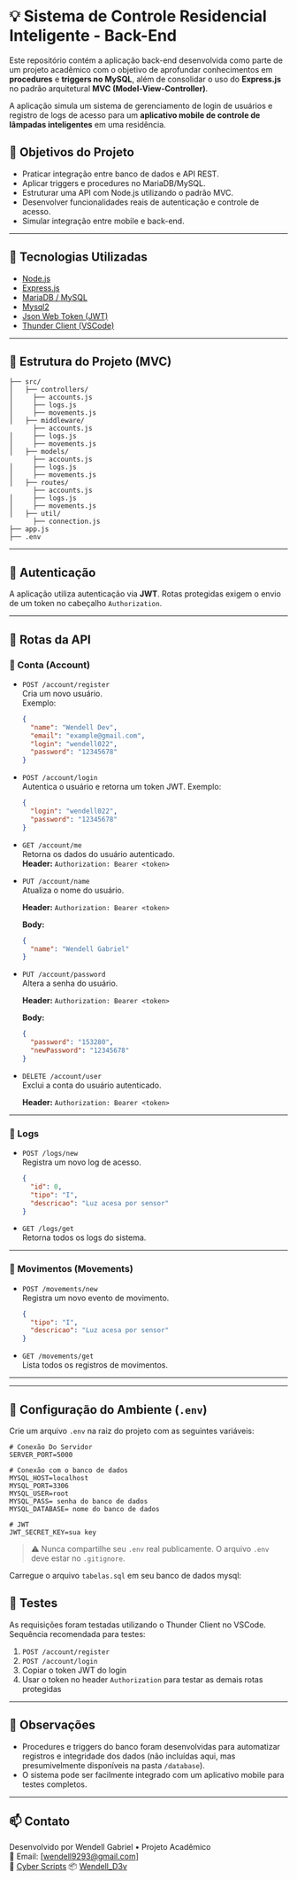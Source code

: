 
# 💡 Sistema de Controle Residencial Inteligente - Back-End

Este repositório contém a aplicação back-end desenvolvida como parte de um projeto acadêmico com o objetivo de aprofundar conhecimentos em **procedures** e **triggers no MySQL**, além de consolidar o uso do **Express.js** no padrão arquitetural **MVC (Model-View-Controller)**.

A aplicação simula um sistema de gerenciamento de login de usuários e registro de logs de acesso para um **aplicativo mobile de controle de lâmpadas inteligentes** em uma residência.

## 🎯 Objetivos do Projeto

- Praticar integração entre banco de dados e API REST.
- Aplicar triggers e procedures no MariaDB/MySQL.
- Estruturar uma API com Node.js utilizando o padrão MVC.
- Desenvolver funcionalidades reais de autenticação e controle de acesso.
- Simular integração entre mobile e back-end.

---

## 🚀 Tecnologias Utilizadas

- [Node.js](https://nodejs.org/)
- [Express.js](https://expressjs.com/)
- [MariaDB / MySQL](https://mariadb.org/)
- [Mysql2](https://www.npmjs.com/package/mysql2)
- [Json Web Token (JWT)](https://jwt.io/)
- [Thunder Client (VSCode)](https://www.thunderclient.com/)

---

## 📁 Estrutura do Projeto (MVC)

```
├── src/
│   ├── controllers/
│     ├── accounts.js
│     ├── logs.js
│     ├── movements.js
│   ├── middleware/
      ├── accounts.js
│     ├── logs.js
│     ├── movements.js
│   ├── models/
      ├── accounts.js
│     ├── logs.js
│     ├── movements.js
│   ├── routes/
      ├── accounts.js
│     ├── logs.js
│     ├── movements.js
│   ├── util/
      ├── connection.js
├── app.js
├── .env
```

---

## 🔐 Autenticação

A aplicação utiliza autenticação via **JWT**. Rotas protegidas exigem o envio de um token no cabeçalho `Authorization`.

---

## 📌 Rotas da API

### 👤 Conta (Account)

- `POST /account/register`  
  Cria um novo usuário.  
  Exemplo:
  ```json
  {
    "name": "Wendell Dev",
    "email": "example@gmail.com",
    "login": "wendell022",
    "password": "12345678"
  }
  ```

- `POST /account/login`  
  Autentica o usuário e retorna um token JWT.
  Exemplo:
  ```json
  {
    "login": "wendell022",
    "password": "12345678"
  }
  ```

- `GET /account/me`  
  Retorna os dados do usuário autenticado.  
  **Header:** `Authorization: Bearer <token>`

- `PUT /account/name`  
  Atualiza o nome do usuário.  

  **Header:** `Authorization: Bearer <token>`

  **Body:**
  ```json
  {
    "name": "Wendell Gabriel"
  }
  ```

- `PUT /account/password`  
  Altera a senha do usuário.  

  **Header:** `Authorization: Bearer <token>`

  **Body:**
  ```json
  {
    "password": "153280",
    "newPassword": "12345678"
  }
  ```

- `DELETE /account/user`  
  Exclui a conta do usuário autenticado.

  **Header:** `Authorization: Bearer <token>`

---

### 📝 Logs

- `POST /logs/new`  
  Registra um novo log de acesso.
  ```json
  {
    "id": 0,
    "tipo": "I",
    "descricao": "Luz acesa por sensor"
  }
  ```

- `GET /logs/get`  
  Retorna todos os logs do sistema.

---

### 🚶 Movimentos (Movements)

- `POST /movements/new`  
  Registra um novo evento de movimento.
  ```json
  {
    "tipo": "I",
    "descricao": "Luz acesa por sensor"
  }
  ```

- `GET /movements/get`  
  Lista todos os registros de movimentos.

---


---

## 🔧 Configuração do Ambiente (`.env`)

Crie um arquivo `.env` na raiz do projeto com as seguintes variáveis:

```env
# Conexão Do Servidor
SERVER_PORT=5000

# Conexão com o banco de dados
MYSQL_HOST=localhost
MYSQL_PORT=3306
MYSQL_USER=root
MYSQL_PASS= senha do banco de dados
MYSQL_DATABASE= nome do banco de dados

# JWT
JWT_SECRET_KEY=sua key
```

> ⚠️ Nunca compartilhe seu `.env` real publicamente. O arquivo `.env` deve estar no `.gitignore`.

Carregue o arquivo `tabelas.sql` em seu banco de dados mysql:

## 🧪 Testes

As requisições foram testadas utilizando o Thunder Client no VSCode.  
Sequência recomendada para testes:

1. `POST /account/register`
2. `POST /account/login`
3. Copiar o token JWT do login
4. Usar o token no header `Authorization` para testar as demais rotas protegidas

---

## 📌 Observações

- Procedures e triggers do banco foram desenvolvidas para automatizar registros e integridade dos dados (não incluídas aqui, mas presumivelmente disponíveis na pasta `/database`).
- O sistema pode ser facilmente integrado com um aplicativo mobile para testes completos.

---

## 📫 Contato

Desenvolvido por Wendell Gabriel • Projeto Acadêmico  
📧 Email: [wendell9293@gmail.com]  
🛒 [Cyber Scripts](https://www.cyberscripts.com.br/)
📦 [Wendell_D3v](http://wendell.cyberscripts.com.br/)
